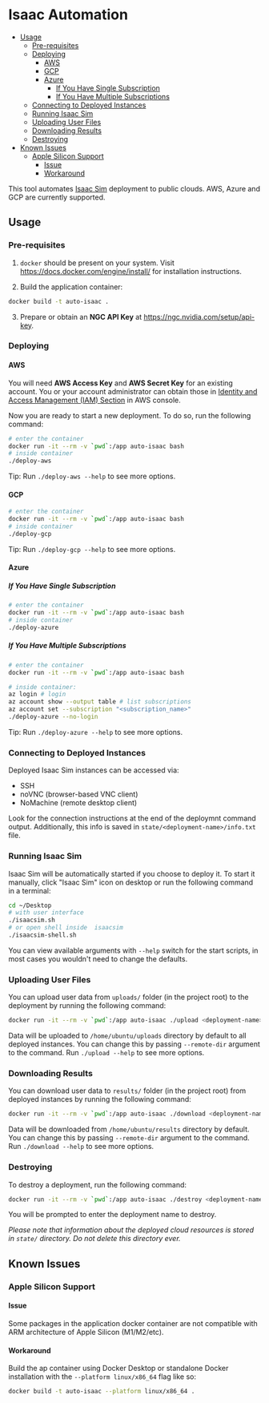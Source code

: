 
# Isaac Automation
- [Usage](#usage)
  - [Pre-requisites](#pre-requisites)
  - [Deploying](#deploying)
    - [AWS](#aws)
    - [GCP](#gcp)
    - [Azure](#azure)
      - [If You Have Single Subscription](#if-you-have-single-subscription)
      - [If You Have Multiple Subscriptions](#if-you-have-multiple-subscriptions)
  - [Connecting to Deployed Instances](#connecting-to-deployed-instances)
  - [Running Isaac Sim](#running-isaac-sim)
  - [Uploading User Files](#uploading-user-files)
  - [Downloading Results](#downloading-results)
  - [Destroying](#destroying)
- [Known Issues](#known-issues)
  - [Apple Silicon Support](#apple-silicon-support)
    - [Issue](#issue)
    - [Workaround](#workaround)

This tool automates [Isaac Sim](https://developer.nvidia.com/isaac-sim) deployment to public clouds. AWS, Azure and GCP are currently supported.

## Usage

### Pre-requisites

1. `docker` should be present on your system. Visit <https://docs.docker.com/engine/install/> for installation instructions.

2. Build the application container:

```sh
docker build -t auto-isaac .
```

3. Prepare or obtain an **NGC API Key** at <https://ngc.nvidia.com/setup/api-key>.

### Deploying

#### AWS

You will need **AWS Access Key** and **AWS Secret Key** for an existing account. You or your account administrator can obtain those in [Identity and Access Management (IAM) Section](https://console.aws.amazon.com/iamv2/home#/home) in AWS console.

Now you are ready to start a new deployment. To do so, run the following command:

```sh
# enter the container
docker run -it --rm -v `pwd`:/app auto-isaac bash
# inside container
./deploy-aws
```

Tip: Run `./deploy-aws --help` to see more options.

#### GCP

```sh
# enter the container
docker run -it --rm -v `pwd`:/app auto-isaac bash
# inside container
./deploy-gcp
```

Tip: Run `./deploy-gcp --help` to see more options.

#### Azure

##### If You Have Single Subscription

```sh
# enter the container
docker run -it --rm -v `pwd`:/app auto-isaac bash
# inside container
./deploy-azure
```

##### If You Have Multiple Subscriptions

```sh
# enter the container
docker run -it --rm -v `pwd`:/app auto-isaac bash

# inside container:
az login # login
az account show --output table # list subscriptions
az account set --subscription "<subscription_name>"
./deploy-azure --no-login
```

Tip: Run `./deploy-azure --help` to see more options.

### Connecting to Deployed Instances

Deployed Isaac Sim instances can be accessed via:

- SSH
- noVNC (browser-based VNC client)
- NoMachine (remote desktop client)

Look for the connection instructions at the end of the deploymnt command output. Additionally, this info is saved in `state/<deployment-name>/info.txt` file.

### Running Isaac Sim

Isaac Sim will be automatically started if you choose to deploy it. To start it manually, click "Isaac Sim" icon on desktop or run the following command in a terminal:

```sh
cd ~/Desktop
# with user interface
./isaacsim.sh
# or open shell inside  isaacsim
./isaacsim-shell.sh
```

You can view available arguments with `--help` switch for the start scripts, in most cases you wouldn't need to change the defaults.

### Uploading User Files

You can upload user data from `uploads/` folder (in the project root) to the deployment by running the following command:

```sh
docker run -it --rm -v `pwd`:/app auto-isaac ./upload <deployment-name>
```

Data will be uploaded to `/home/ubuntu/uploads` directory by default to all deployed instances. You can change this by passing `--remote-dir` argument to the command. Run `./upload --help` to see more options.

### Downloading Results

You can download user data to `results/` folder (in the project root) from deployed instances by running the following command:

```sh
docker run -it --rm -v `pwd`:/app auto-isaac ./download <deployment-name>
```

Data will be downloaded from `/home/ubuntu/results` directory by default. You can change this by passing `--remote-dir` argument to the command. Run `./download --help` to see more options.

### Destroying

To destroy a deployment, run the following command:

```sh
docker run -it --rm -v `pwd`:/app auto-isaac ./destroy <deployment-name>
```

You will be prompted to enter the deployment name to destroy.

*Please note that information about the deployed cloud resources is stored in `state/` directory. Do not delete this directory ever.*

## Known Issues

### Apple Silicon Support

#### Issue

Some packages in the application docker container are not compatible with ARM architecture of Apple Silicon (M1/M2/etc).

#### Workaround

Build the ap container using Docker Desktop or standalone Docker installation with the `--platform linux/x86_64` flag like so:

```sh
docker build -t auto-isaac --platform linux/x86_64 .
```
